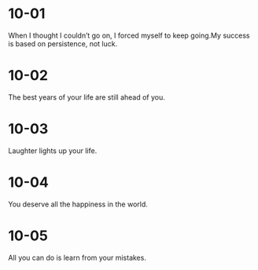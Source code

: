 # 10-01

When I thought I couldn’t go on, I forced myself to keep going.My success is based on persistence, not luck.

# 10-02

The best years of your life are still ahead of you.

# 10-03

Laughter lights up your life.

# 10-04

You deserve all the happiness in the world.

# 10-05

All you can do is learn from your mistakes.
